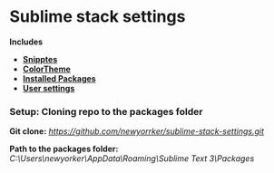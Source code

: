 # Sublime stack settings

**Includes**

* <a href="/User/Snippets">**Snipptes**</a>
* <a href="/Colorsublime%20-%20Themes/Another_Kolor_Dark.tmTheme">**ColorTheme**</a>
* <a href="/User/Package%20Control.sublime-settings">**Installed Packages**</a>
* <a href="/User/Preferences.sublime-settings">**User settings**</a>

### Setup: Cloning repo to the packages folder

**Git clone:**  _https://github.com/newyorrker/sublime-stack-settings.git_  
  
**Path to the packages folder:**  _C:\Users\newyorker\AppData\Roaming\Sublime Text 3\Packages_
